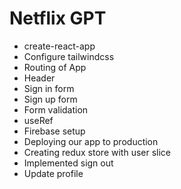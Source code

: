 # Netflix GPT

- create-react-app
- Configure tailwindcss
- Routing of App
- Header
- Sign in form
- Sign up form
- Form validation
- useRef
- Firebase setup
- Deploying our app to production
- Creating redux store with user slice
- Implemented sign out
- Update profile
